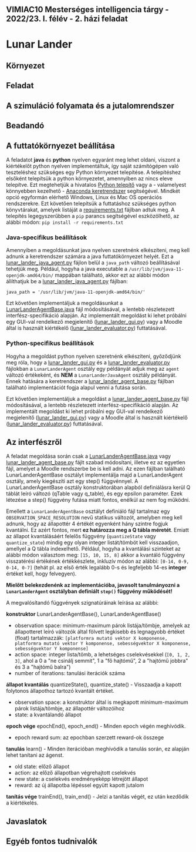 ## VIMIAC10 Mesterséges intelligencia tárgy - 2022/23. I. félév - 2. házi feladat

# Lunar Lander

## Környezet

## Feladat

## A szimuláció folyamata és a jutalomrendszer

## Beadandó

## A futtatókörnyezet beállítása

A feladatot **java** és **python** nyelven egyaránt meg lehet oldani, viszont a kiértékelőt python nyelven implementáltuk,
így saját számítógépen való teszteléshez szükséges egy Python környezet telepítése.
A telepítéshez elsőként telepítsük a python környezetet, amennyiben az nincs eleve telepítve. 
Ezt megtehetjük a hivatalos [Python telepítő](https://www.python.org/downloads/) vagy a - valamelyest könnyebben kezelhető -
[Anaconda keretrendszer](https://www.anaconda.com/products/distribution) segítségével. 
Mindkét opció egyformán elérhető Windows, Linux és Mac OS operációs rendszerekre.
Ezt követően telepítsük a futtatáshoz szükséges python könyvtárakat, amelyek listáját a [requirements.txt](requirements.txt) fájlban adtuk meg. 
A telepítés legegyszerűbben a `pip` parancs segítségével eszközölhető, az alábbi módon: ```pip install -r requirements.txt```
### Java-specifikus beállítások
Amennyiben a megoldásunkat java nyelven szeretnénk elkészíteni, meg kell adnunk a keretrendszer számára a java 
futtatókörnyezet helyét. Ezt a [lunar_lander_java_agent.py](lunar_lander_java_agent.py) fájlon belül a `java_path` 
változó beállításával tehetjük meg. Például, hogyha a java executable a `/usr/lib/jvm/java-11-openjdk-amd64/bin/` mappában található, 
akkor ezt az alábbi módon állíthatjuk be a [lunar_lander_java_agent.py](lunar_lander_java_agent.py) fájlban:
```
java_path = '/usr/lib/jvm/java-11-openjdk-amd64/bin/'
```
Ezt követően implementáljuk a megoldásunkat a [LunarLanderAgentBase.java](LunarLanderAgentBase.java) fájl módosításával, a lentebb
részletezett interfész-specifikáció alapján. Az implementált megoldást ki lehet próbálni egy GUI-val rendelkező megjelenítő 
([lunar_lander_gui.py](lunar_lander_gui.py)) vagy a Moodle által is használt kiértékelő 
([lunar_lander_evaluator.py](lunar_lander_evaluator.py)) futtatásával.
### Python-specifikus beállítások
Hogyha a megoldást python nyelven szeretnénk elkészíteni, győződjünk meg róla, hogy a [lunar_lander_gui.py](lunar_lander_gui.py) és a
[lunar_lander_evaluator.py](lunar_lander_evaluator.py) fájlokban a `LunarLanderAgent` osztály egy példányát adjuk meg az `agent` változó 
értékeként, és **NEM** a `LunarLanderJavaAgent` osztály példányát. Ennek hatására a keretrendszer a 
[lunar_lander_agent_base.py](lunar_lander_agent_base.py) fájlban található implementációt fogja alapul venni a futása során.

Ezt követően implementáljuk a megoldást a [lunar_lander_agent_base.py](lunar_lander_agent_base.py) fájl módosításával, a lentebb 
részletezett interfész-specifikáció alapján. Az implementált megoldást ki lehet próbálni egy GUI-val rendelkező megjelenítő 
([lunar_lander_gui.py](lunar_lander_gui.py)) vagy a Moodle által is használt kiértékelő 
([lunar_lander_evaluator.py](lunar_lander_evaluator.py)) futtatásával.


## Az interfészről

A feladat megoldása során csak a [LunarLanderAgentBase.java](LunarLanderAgentBase.java) vagy [lunar_lander_agent_base.py](lunar_lander_agent_base.py) 
fájlt szabad módosítani, illetve ez az egyetlen fájl, amelyet a Moodle rendszerbe be is kell adni. Az ezen fájlban található LunarLanderAgentBase osztályt 
implementálja majd a LunarLanderAgent osztály, amely kiegészíti azt egy step() függvénnyel. A LunarLanderAgentBase osztály konstruktorában alapból 
definiálásra kerül Q táblát leíró változó (qTable vagy q_table), és egy epsilon paraméter. Ezek létezése a step() függvény futása miatt fontos, 
enélkül az nem fog működni.

Emellett a `LunarLanderAgentBase` osztályt definiáló fájl tartalmaz egy `OBSERVATION_SPACE_RESOLUTION` nevű statikus változót, amelyben meg kell adnunk, 
hogy az állapottér 4 értékét egyenként hány szintre fogjuk kvantálni. Ez azért fontos, mert **ez határozza meg a Q tábla méretét**. Emiatt az állapot 
kvantálásáért felelős függvény (`quantizeState` vagy `quantize_state`) mindig egy olyan integer listát/tömböt kell visszaadjon, amellyel a 
Q tábla indexelhető. Például, hogyha a kvantálási szinteket az alábbi módon választom meg: `[15, 10, 15, 8]` akkor a kvantáló függvény 
visszatérési értékének értékkészlete, inkluzív módon az alábbi: `[0-14, 0-9, 0-14, 0-7]` (tehát pl. az első érték legalább 0-s és 
legfeljebb 14-es **integer** értéket kell, hogy felvegyen).

**Mielőtt belekezdenénk az implementációba, javasolt tanulmányozni a `LunarLanderAgent` osztályban definiált `step()` függvény működését!**

A megvalósítandó függvények szignatúráinak leírása az alábbi:

**konstruktor** LunarLanderAgentBase(), LunarLanderAgentBase()
  * observation space: minimum-maximum párok listája/tömbje, amelyek az állapotteret leíró változók által fölvett legkisebb és legnagyobb értéket (float) tartalmazzák: `[platformra mutató vektor X komponense, platformra mutató vektor Y komponense, sebességvektor X komponense, sebességvektor Y komponense]`
  * action space: integer lista/tömb, a lehetséges cselekvésekkel (`[0, 1, 2, 3]`, ahol a 0 a "ne csinálj semmit", 1 a "fő hajtómű", 2 a "hajtómű jobbra" és 3 a "hajtómű balra")
  * number of iterations: tanulási iterációk száma

**állapot kvantálás** quantizeState(), quantize_state() - Visszaadja a kapott folytonos állapothoz tartozó kvantált értéket.
  * observation space: a konstruktor által is megkapott minimum-maximum párok listája/tömbje, az állapottér változóihoz
  * state: a kvantálandó állapot

**epoch vége** epochEnd(), epoch_end() - Minden epoch végén meghívódik.
  * epoch reward sum: az epochban szerzett reward-ok összege

**tanulás** learn() - Minden iterációban meghívódik a tanulás során, ez alapján lehet tanítani az ágenst.
  * old state: előző állapot
  * action: az előző állapotban végrehajtott cselekvés
  * new state: a cselekvés eredményeképp létrejött állapot
  * reward: az új állapotba lépéssel együtt kapott jutalom

**tanítás vége** trainEnd(), train_end() - Jelzi a tanítás végét, ez után kezdődik a kiértékelés.

## Javaslatok

## Egyéb fontos tudnivalók
